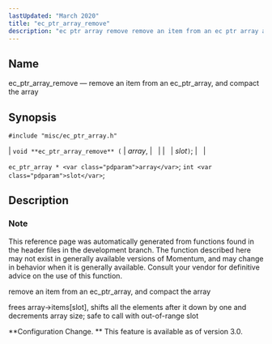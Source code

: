 ```yaml
---
lastUpdated: "March 2020"
title: "ec_ptr_array_remove"
description: "ec ptr array remove remove an item from an ec ptr array and compact the array void ec ptr array remove array slot ec ptr array array int slot This reference page was automatically generated from functions found in the header files in the development branch The function described here..."
---
```


<a name="apis.ec_ptr_array_remove"></a> 
## Name

ec_ptr_array_remove — remove an item from an ec_ptr_array, and compact the array

## Synopsis

`#include "misc/ec_ptr_array.h"`

| `void **ec_ptr_array_remove** (` | <var class="pdparam">array</var>, |   |
|   | <var class="pdparam">slot</var>`)`; |   |

`ec_ptr_array * <var class="pdparam">array</var>`;
`int <var class="pdparam">slot</var>`;<a name="idp58287376"></a> 
## Description

### Note

This reference page was automatically generated from functions found in the header files in the development branch. The function described here may not exist in generally available versions of Momentum, and may change in behavior when it is generally available. Consult your vendor for definitive advice on the use of this function.

remove an item from an ec_ptr_array, and compact the array

frees array->items[slot], shifts all the elements after it down by one and decrements array size; safe to call with out-of-range slot

**Configuration Change. ** This feature is available as of version 3.0.